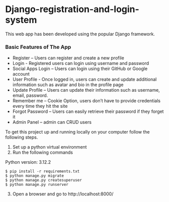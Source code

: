 # Django-registration-and-login-system
This web app has been developed using the popular Django framework.

### Basic Features of The App
    
* Register – Users can register and create a new profile
* Login - Registered users can login using username and password
* Social Apps Login – Users can login using their GitHub or Google account
* User Profile - Once logged in, users can create and update additional information such as avatar and bio in the profile page
* Update Profile – Users can update their information such as username, email, password.
* Remember me – Cookie Option, users don’t have to provide credentials every time they hit the site
* Forgot Password – Users can easily retrieve their password if they forget it 
* Admin Panel – admin can CRUD users

To get this project up and running locally on your computer follow the following steps.
1. Set up a python virtual environment
2. Run the following commands

Python version: 3.12.2
```
$ pip install -r requirements.txt
$ python manage.py migrate
$ python manage.py createsuperuser
$ python manage.py runserver
```
   
3. Open a browser and go to http://localhost:8000/

